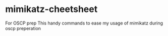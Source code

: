 # mimikatz-cheetsheet
For OSCP prep
This handy commands to ease my usage of mimikatz during oscp preperation
